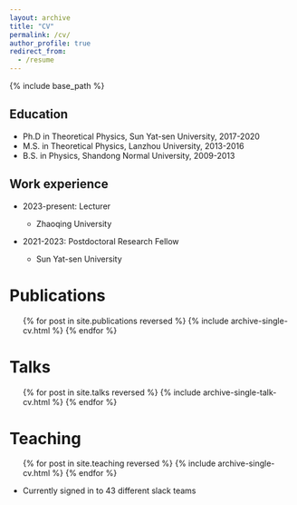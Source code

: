 ```yaml
---
layout: archive
title: "CV"
permalink: /cv/
author_profile: true
redirect_from:
  - /resume
---
```


{% include base_path %}

## Education

* Ph.D in Theoretical Physics, Sun Yat-sen University, 2017-2020
* M.S. in Theoretical Physics, Lanzhou University, 2013-2016
* B.S. in Physics, Shandong Normal University, 2009-2013

## Work experience

* 2023-present: Lecturer
  * Zhaoqing University

* 2021-2023: Postdoctoral Research Fellow
  * Sun Yat-sen University

Publications
======

  <ul>{% for post in site.publications reversed %}
    {% include archive-single-cv.html %}
  {% endfor %}</ul>
  
Talks
======

  <ul>{% for post in site.talks reversed %}
    {% include archive-single-talk-cv.html  %}
  {% endfor %}</ul>
  
Teaching
======

  <ul>{% for post in site.teaching reversed %}
    {% include archive-single-cv.html %}
  {% endfor %}</ul>
  
<!--Service and leadership-->
<!--======-->

* Currently signed in to 43 different slack teams
